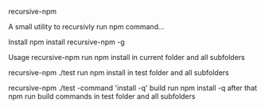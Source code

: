 recursive-npm

A small utility to recursivly run npm command...

Install
npm install recursive-npm -g

Usage
recursive-npm
run npm install in current folder and all subfolders

recursive-npm ./test
run npm install in test folder and all subfolders

recursive-npm ./test -command 'install -q' build
run npm install -q after that npm run build commands in test folder and all subfolders
